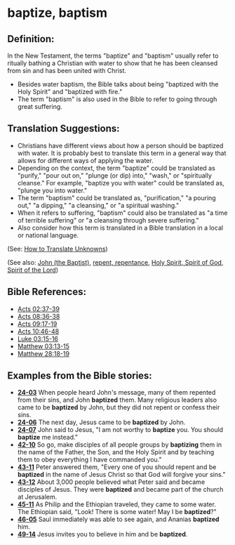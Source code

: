 # baptize, baptism #

## Definition: ##

In the New Testament, the terms "baptize" and "baptism" usually refer to ritually bathing a Christian with water to show that he has been cleansed from sin and has been united with Christ.

* Besides water baptism, the Bible talks about being "baptized with the Holy Spirit" and "baptized with fire."
* The term "baptism" is also used in the Bible to refer to going through great suffering.

## Translation Suggestions: ##

* Christians have different views about how a person should be baptized with water. It is probably best to translate this term in a general way that allows for different ways of applying the water.
* Depending on the context, the term "baptize" could be translated as "purify," "pour out on," "plunge (or dip) into," "wash," or "spiritually cleanse." For example, "baptize you with water" could be translated as, "plunge you into water."
* The term "baptism" could be translated as, "purification," "a pouring out," "a dipping," "a cleansing," or "a spiritual washing."
* When it refers to suffering, "baptism" could also be translated as "a time of terrible suffering" or "a cleansing through severe suffering."
* Also consider how this term is translated in a Bible translation in a local or national language.

(See: [How to Translate Unknowns](https://git.door43.org/Door43/en-ta-translate-vol1/src/master/content/translate_unknown.md))

(See also: [John (the Baptist)](../other/johnthebaptist.md), [repent, repentance](../kt/repent.md), [Holy Spirit, Spirit of God, Spirit of the Lord](../kt/holyspirit.md))

## Bible References: ##

* [Acts 02:37-39](https://door43.org/en/bible/notes/act/02/37)
* [Acts 08:36-38](https://door43.org/en/bible/notes/act/08/36)
* [Acts 09:17-19](https://door43.org/en/bible/notes/act/09/17)
* [Acts 10:46-48](https://door43.org/en/bible/notes/act/10/46)
* [Luke 03:15-16](https://door43.org/en/bible/notes/luk/03/15)
* [Matthew 03:13-15](https://door43.org/en/bible/notes/mat/03/13)
* [Matthew 28:18-19](https://door43.org/en/bible/notes/mat/28/18)

## Examples from the Bible stories: ##

* __[24-03](https://door43.org/en/obs/notes/frames/24-03)__ When people heard John's message, many of them repented from their sins, and John __baptized__  them. Many religious leaders also came to be __baptized__  by John, but they did not repent or confess their sins.
* __[24-06](https://door43.org/en/obs/notes/frames/24-06)__ The next day, Jesus came to be __baptized__  by John.
* __[24-07](https://door43.org/en/obs/notes/frames/24-07)__ John said to Jesus, "I am not worthy to __baptize__  you. You should __baptize__  me instead."
* __[42-10](https://door43.org/en/obs/notes/frames/42-10)__ So go, make disciples of all people groups by __baptizing__  them in the name of the Father, the Son, and the Holy Spirit and by teaching them to obey everything I have commanded you."
* __[43-11](https://door43.org/en/obs/notes/frames/43-11)__ Peter answered them, "Every one of you should repent and be __baptized__  in the name of Jesus Christ so that God will forgive your sins."
* __[43-12](https://door43.org/en/obs/notes/frames/43-12)__ About 3,000 people believed what Peter said and became disciples of Jesus. They were __baptized__  and became part of the church at Jerusalem.
* __[45-11](https://door43.org/en/obs/notes/frames/45-11)__ As Philip and the Ethiopian traveled, they came to some water. The Ethiopian said, "Look! There is some water! May I be __baptized__?"
* __[46-05](https://door43.org/en/obs/notes/frames/46-05)__ Saul immediately was able to see again, and Ananias __baptized__  him.
* __[49-14](https://door43.org/en/obs/notes/frames/49-14)__ Jesus invites you to believe in him and be __baptized__.


